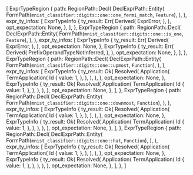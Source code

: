 [
    ExprTypeRegion {
        path: RegionPath::Decl(
            DeclExprPath::Entity(
                FormPath(`mnist_classifier::digits::one::one_fermi_match`, `Feature`),
            ),
        ),
        expr_ty_infos: [
            ExprTypeInfo {
                ty_result: Err(
                    Derived(
                        ExprError,
                    ),
                ),
                opt_expectation: None,
            },
        ],
    },
    ExprTypeRegion {
        path: RegionPath::Decl(
            DeclExprPath::Entity(
                FormPath(`mnist_classifier::digits::one::is_one`, `Feature`),
            ),
        ),
        expr_ty_infos: [
            ExprTypeInfo {
                ty_result: Err(
                    Derived(
                        ExprError,
                    ),
                ),
                opt_expectation: None,
            },
            ExprTypeInfo {
                ty_result: Err(
                    Derived(
                        PrefixOperandTypeNotInferred,
                    ),
                ),
                opt_expectation: None,
            },
        ],
    },
    ExprTypeRegion {
        path: RegionPath::Decl(
            DeclExprPath::Entity(
                FormPath(`mnist_classifier::digits::one::upmost`, `Function`),
            ),
        ),
        expr_ty_infos: [
            ExprTypeInfo {
                ty_result: Ok(
                    Resolved(
                        Application(
                            TermApplication(
                                Id {
                                    value: 1,
                                },
                            ),
                        ),
                    ),
                ),
                opt_expectation: None,
            },
            ExprTypeInfo {
                ty_result: Ok(
                    Resolved(
                        Application(
                            TermApplication(
                                Id {
                                    value: 1,
                                },
                            ),
                        ),
                    ),
                ),
                opt_expectation: None,
            },
        ],
    },
    ExprTypeRegion {
        path: RegionPath::Decl(
            DeclExprPath::Entity(
                FormPath(`mnist_classifier::digits::one::downmost`, `Function`),
            ),
        ),
        expr_ty_infos: [
            ExprTypeInfo {
                ty_result: Ok(
                    Resolved(
                        Application(
                            TermApplication(
                                Id {
                                    value: 1,
                                },
                            ),
                        ),
                    ),
                ),
                opt_expectation: None,
            },
            ExprTypeInfo {
                ty_result: Ok(
                    Resolved(
                        Application(
                            TermApplication(
                                Id {
                                    value: 1,
                                },
                            ),
                        ),
                    ),
                ),
                opt_expectation: None,
            },
        ],
    },
    ExprTypeRegion {
        path: RegionPath::Decl(
            DeclExprPath::Entity(
                FormPath(`mnist_classifier::digits::one::hat`, `Function`),
            ),
        ),
        expr_ty_infos: [
            ExprTypeInfo {
                ty_result: Ok(
                    Resolved(
                        Application(
                            TermApplication(
                                Id {
                                    value: 1,
                                },
                            ),
                        ),
                    ),
                ),
                opt_expectation: None,
            },
            ExprTypeInfo {
                ty_result: Ok(
                    Resolved(
                        Application(
                            TermApplication(
                                Id {
                                    value: 1,
                                },
                            ),
                        ),
                    ),
                ),
                opt_expectation: None,
            },
        ],
    },
]